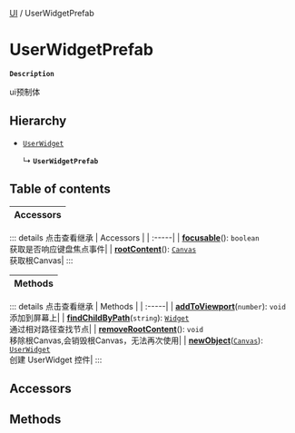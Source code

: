 [UI](../modules/UI.UI.md) / UserWidgetPrefab

# UserWidgetPrefab <Badge type="tip" text="Class" /> <Score text="UserWidgetPrefab" />

**`Description`**

ui预制体

## Hierarchy

- [`UserWidget`](UI.UserWidget.md)

  ↳ **`UserWidgetPrefab`**

## Table of contents

| Accessors |
| :-----|


::: details 点击查看继承
| Accessors |
| :-----|
| **[focusable](UI.UserWidget.md#focusable)**(): `boolean` <br> 获取是否响应键盘焦点事件|
| **[rootContent](UI.UserWidget.md#rootcontent)**(): [`Canvas`](UI.Canvas.md) <br> 获取根Canvas|
:::


| Methods |
| :-----|


::: details 点击查看继承
| Methods |
| :-----|
| **[addToViewport](UI.UserWidget.md#addtoviewport)**(`number`): `void` <br> 添加到屏幕上|
| **[findChildByPath](UI.UserWidget.md#findchildbypath)**(`string`): [`Widget`](UI.Widget.md) <br> 通过相对路径查找节点|
| **[removeRootContent](UI.UserWidget.md#removerootcontent)**(): `void` <br> 移除根Canvas,会销毁根Canvas，无法再次使用|
| **[newObject](UI.UserWidget.md#newobject)**([`Canvas`](UI.Canvas.md)): [`UserWidget`](UI.UserWidget.md) <br> 创建 UserWidget 控件|
:::


## Accessors

## Methods